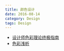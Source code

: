 ```yaml
---
title: 颜色设计
date: 2016-08-14
category: Design
tags: Design
---
```


- [设计师色彩理论终极指南](http://www.ui.cn/detail/41683.html)
- [色彩浅析](http://www.ui.cn/detail/8024.html)
